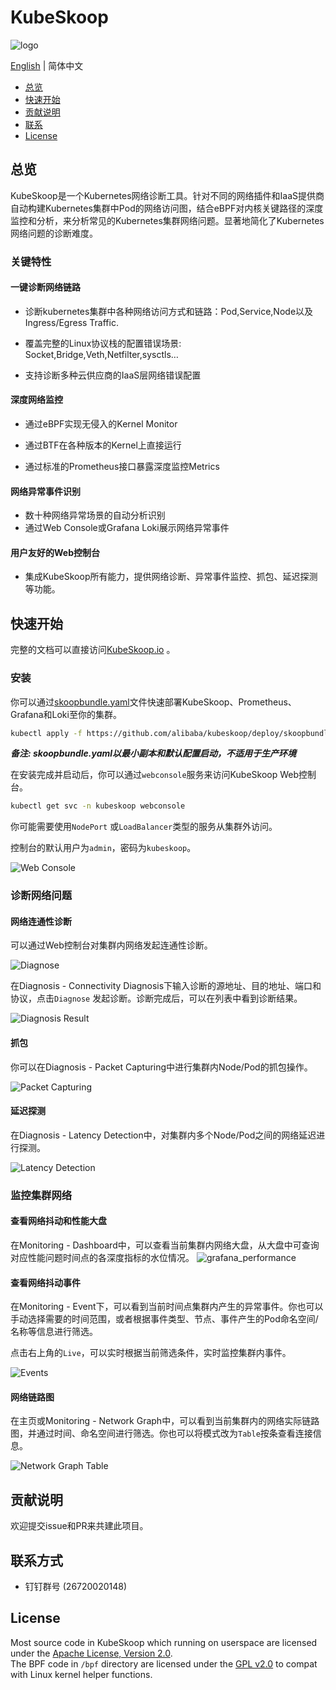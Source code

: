 # KubeSkoop

![logo](docs/images/kubeskoop_logo.svg)

[English](./README.md) | 简体中文

- [总览](#总览)
- [快速开始](#快速开始)
- [贡献说明](#贡献说明)
- [联系](#联系方式)
- [License](#license)

## 总览

KubeSkoop是一个Kubernetes网络诊断工具。针对不同的网络插件和IaaS提供商自动构建Kubernetes集群中Pod的网络访问图，结合eBPF对内核关键路径的深度监控和分析，来分析常见的Kubernetes集群网络问题。显著地简化了Kubernetes网络问题的诊断难度。

### 关键特性

#### 一键诊断网络链路

- 诊断kubernetes集群中各种网络访问方式和链路：Pod,Service,Node以及Ingress/Egress Traffic.

- 覆盖完整的Linux协议栈的配置错误场景: Socket,Bridge,Veth,Netfilter,sysctls…

- 支持诊断多种云供应商的IaaS层网络错误配置

#### 深度网络监控

- 通过eBPF实现无侵入的Kernel Monitor

- 通过BTF在各种版本的Kernel上直接运行

- 通过标准的Prometheus接口暴露深度监控Metrics

#### 网络异常事件识别

- 数十种网络异常场景的自动分析识别
- 通过Web Console或Grafana Loki展示网络异常事件

#### 用户友好的Web控制台

- 集成KubeSkoop所有能力，提供网络诊断、异常事件监控、抓包、延迟探测等功能。

## 快速开始

完整的文档可以直接访问[KubeSkoop.io](https://kubeskoop.io/) 。

### 安装

你可以通过[skoopbundle.yaml](deploy/skoopbundle.yaml)文件快速部署KubeSkoop、Prometheus、Grafana和Loki至你的集群。

```bash
kubectl apply -f https://github.com/alibaba/kubeskoop/deploy/skoopbundle.yaml
```

***备注: skoopbundle.yaml以最小副本和默认配置启动，不适用于生产环境***

在安装完成并启动后，你可以通过`webconsole`服务来访问KubeSkoop Web控制台。

```bash
kubectl get svc -n kubeskoop webconsole
```

你可能需要使用`NodePort` 或`LoadBalancer`类型的服务从集群外访问。

控制台的默认用户为`admin`，密码为`kubeskoop`。

![Web Console](docs/images/web_console.png)

### 诊断网络问题

#### 网络连通性诊断

可以通过Web控制台对集群内网络发起连通性诊断。

![Diagnose](docs/images/diagnose.png)

在Diagnosis - Connectivity Diagnosis下输入诊断的源地址、目的地址、端口和协议，点击`Diagnose` 发起诊断。诊断完成后，可以在列表中看到诊断结果。

![Diagnosis Result](docs/images/diagnosis_result.png)

#### 抓包

你可以在Diagnosis - Packet Capturing中进行集群内Node/Pod的抓包操作。

![Packet Capturing](docs/images/packet_capturing.png)

#### 延迟探测

在Diagnosis - Latency Detection中，对集群内多个Node/Pod之间的网络延迟进行探测。

![Latency Detection](docs/images/ping_mesh.png)

### 监控集群网络

#### 查看网络抖动和性能大盘

在Monitoring - Dashboard中，可以查看当前集群内网络大盘，从大盘中可查询对应性能问题时间点的各深度指标的水位情况。
![grafana_performance](docs/images/monitoring.png)

#### 查看网络抖动事件

在Monitoring - Event下，可以看到当前时间点集群内产生的异常事件。你也可以手动选择需要的时间范围，或者根据事件类型、节点、事件产生的Pod命名空间/名称等信息进行筛选。

点击右上角的`Live`，可以实时根据当前筛选条件，实时监控集群内事件。

![Events](docs/images/events.png)

#### 网络链路图

在主页或Monitoring - Network Graph中，可以看到当前集群内的网络实际链路图，并通过时间、命名空间进行筛选。你也可以将模式改为`Table`按条查看连接信息。

![Network Graph Table](docs/images/network_graph_table.png)

## 贡献说明

欢迎提交issue和PR来共建此项目。

## 联系方式

- 钉钉群号 (26720020148)

## License

Most source code in KubeSkoop which running on userspace are licensed under the [Apache License, Version 2.0](LICENSE.md).  
The BPF code in `/bpf` directory are licensed under the [GPL v2.0](bpf/COPYING) to compat with Linux kernel helper functions.  
